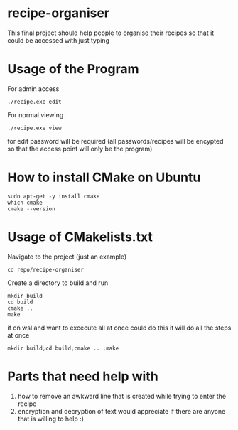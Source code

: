 # recipe-organiser
This final project should help people to organise their recipes so that it could be accessed with just typing

# Usage of the Program
For admin access
```
./recipe.exe edit
```
For normal viewing
```
./recipe.exe view
```

for edit password will be required (all passwords/recipes will be encypted so that the access point will only be the program)

# How to install CMake on Ubuntu
```
sudo apt-get -y install cmake
which cmake
cmake --version
```

# Usage of CMakelists.txt

Navigate to the project (just an example)
```
cd repo/recipe-organiser
```

Create a directory to build and run 
```
mkdir build
cd build
cmake .. 
make
```
if on wsl and want to excecute all at once could do this it will do all the steps at once
```
mkdir build;cd build;cmake .. ;make
```

# Parts that need help with 
1. how to remove an awkward line that is created while trying to enter the recipe
2. encryption and decryption of text 
would appreciate if there are anyone that is willing to help :)